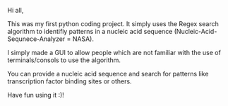 Hi all,

This was my first python coding project. It simply uses the Regex search algorithm to identifiy patterns in a nucleic acid sequence (Nucleic-Acid-Sequnece-Analyzer = NASA).

I simply made a GUI to allow people which are not familiar with the use of terminals/consols to use the algorithm.

You can provide a nucleic acid sequence and search for patterns like transcription factor binding sites or others.

Have fun using it :)!
